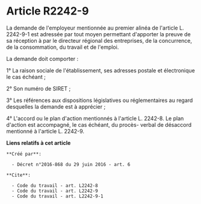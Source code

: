 # Article R2242-9

La demande de l'employeur mentionnée au premier alinéa de l'article L. 2242-9-1 est adressée par tout moyen permettant
d'apporter la preuve de sa réception à par le directeur régional des entreprises, de la concurrence, de la consommation, du
travail et de l'emploi. 

La demande doit comporter : 

1° La raison sociale de l'établissement, ses adresses postale et électronique le cas échéant ; 

2° Son numéro de SIRET ; 

3° Les références aux dispositions législatives ou réglementaires au regard desquelles la demande est à apprécier ; 

4° L'accord ou le plan d'action mentionnés à l'article L. 2242-8. Le plan d'action est accompagné, le cas échéant, du procès-
verbal de désaccord mentionné à l'article L. 2242-9.

**Liens relatifs à cet article**

	**Créé par**:

	  - Décret n°2016-868 du 29 juin 2016 - art. 6

	**Cite**:

	  - Code du travail - art. L2242-8
	  - Code du travail - art. L2242-9
	  - Code du travail - art. L2242-9-1
